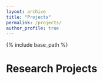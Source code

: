 ```yaml
---
layout: archive
title: "Projects"
permalink: /projects/
author_profile: true
---
```




{% include base_path %}


Research Projects
====
